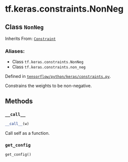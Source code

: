 <div itemscope itemtype="http://developers.google.com/ReferenceObject">
<meta itemprop="name" content="tf.keras.constraints.NonNeg" />
<meta itemprop="property" content="__call__"/>
<meta itemprop="property" content="get_config"/>
</div>

# tf.keras.constraints.NonNeg

## Class `NonNeg`

Inherits From: [`Constraint`](../../../tf/keras/constraints/Constraint.md)

### Aliases:

* Class `tf.keras.constraints.NonNeg`
* Class `tf.keras.constraints.non_neg`



Defined in [`tensorflow/python/keras/constraints.py`](https://www.tensorflow.org/code/tensorflow/python/keras/constraints.py).

Constrains the weights to be non-negative.
  

## Methods

<h3 id="__call__"><code>__call__</code></h3>

``` python
__call__(w)
```

Call self as a function.

<h3 id="get_config"><code>get_config</code></h3>

``` python
get_config()
```





